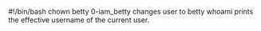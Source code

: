 #!/bin/bash
chown betty 0-iam_betty changes user to betty
whoami prints the effective username of the current user.
